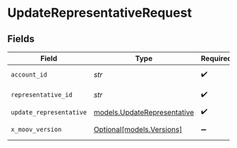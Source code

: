 # UpdateRepresentativeRequest


## Fields

| Field                                                            | Type                                                             | Required                                                         | Description                                                      |
| ---------------------------------------------------------------- | ---------------------------------------------------------------- | ---------------------------------------------------------------- | ---------------------------------------------------------------- |
| `account_id`                                                     | *str*                                                            | :heavy_check_mark:                                               | ID of the account.                                               |
| `representative_id`                                              | *str*                                                            | :heavy_check_mark:                                               | ID of the representative.                                        |
| `update_representative`                                          | [models.UpdateRepresentative](../models/updaterepresentative.md) | :heavy_check_mark:                                               | N/A                                                              |
| `x_moov_version`                                                 | [Optional[models.Versions]](../models/versions.md)               | :heavy_minus_sign:                                               | Specify an API version.                                          |